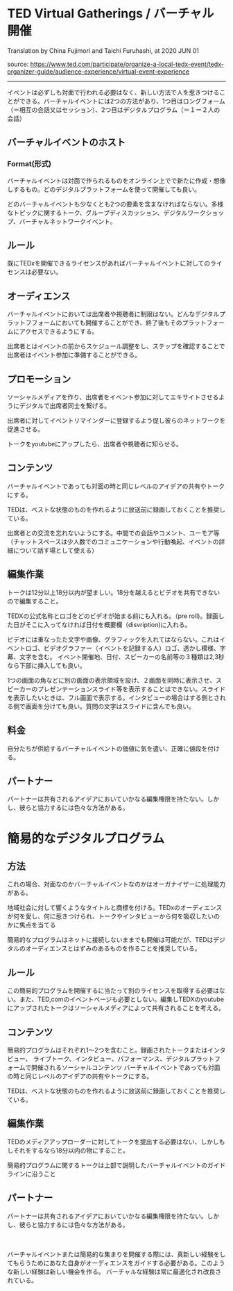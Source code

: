 # TED Virtual Gatherings / バーチャル開催
Translation by China Fujimori and Taichi Furuhashi, at 2020 JUN 01

source: https://www.ted.com/participate/organize-a-local-tedx-event/tedx-organizer-guide/audience-experience/virtual-event-experience

---

イベントは必ずしも対面で行われる必要はなく、新しい方法で人を惹きつけることができる。バーチャルイベントには2つの方法があり、1つ目はロングフォーム（＝相互の会話又はセッション）、2つ目はデジタルプログラム（＝１ー２人の会話）


## バーチャルイベントのホスト
### Format(形式)
バーチャルイベントは対面で作られるものをオンライン上でで新たに作成・想像しするもの。どのデジタルプラットフォームを使って開催しても良い。

どのバーチャルイベントも少なくとも2つの要素を含まなければならない。多様なトピックに関するトーク、グループディスカッション、デジタルワークショップ、バーチャルネットワークイベント。

## ルール
既にTEDxを開催できるライセンスがあればバーチャルイベントに対してのライセンスは必要ない。

## オーディエンス
バーチャルイベントにおいては出席者や視聴者に制限はない。どんなデジタルプラットフフォームにおいても開催することができ、終了後もそのプラットフォームにアクセスできるようにする。

出席者とはイベントの前からスケジュール調整をし、ステップを確認することで出席者はイベント参加に準備することができる。

## プロモーション
ソーシャルメディアを作り、出席者をイベント参加に対してエキサイトさせるようにデジタルで出席者同士を繋げる。

出席者に対してイベントリマインダーに登録するよう促し彼らのネットワークを促進させる。

トークをyoutubeにアップしたら、出席者や視聴者に知らせる。

## コンテンツ
バーチャルイベントであっても対面の時と同じレベルのアイデアの共有やトークにする。

TEDは、ベストな状態のものを作れるように放送前に録画しておくことを推奨している。

出席者との交流を忘れないようにする。中間での会話やコメント、ユーモア等
（チャットスペースは少人数でのコミュニケーションや行動喚起、イベントの詳細について話す場として使える）



## 編集作業
トークは12分以上18分以内が望ましい。18分を越えるとビデオを共有できないので編集すること。

TEDXの公式名称とロゴをどのビデオが始まる前にも入れる。（pre roll)。録画した日がそこに入ってなければ日付を概要欄（disvription)に入れる。

ビデオには重なったた文字や画像、グラフィックを入れてはならない。これはイベントロゴ、ビデオグラファー（イベントを記録する人）ロゴ、透かし模様、字幕、文字を含む。
イベント開催地、日付、スピーカーの名前等の３種類は2,3秒なら下部に挿入しても良い。

1つの画面の角などに別の画面の表示領域を設け、２画面を同時に表示させ、スピーカーのプレゼンテーションスライド等を表示することはできない。スライドを表示したいときは、フル画面で表示する。インタビューの場合はする側とされる側で画面を分けても良い。質問の文字はスライドに含んでも良い。


## 料金
自分たちが供給するバーチャルイベントの価値に気を遣い、正確に値段を付ける。


## パートナー
パートナーは共有されるアイデアにおいていかなる編集権限を持たない。しかし、彼らと協力するには色々な方法がある。



# 簡易的なデジタルプログラム
## 方法
これの場合、対面なのかバーチャルイベントなのかはオーガナイザーに処理能力がある。

地域社会に対して響くようなタイトルと商標を付ける。TEDxのオーディエンスが何を愛し、何に惹きつけられ、トークやインタビューから何を吸収したいのかに焦点を当てる

簡易的なプログラムはネットに接続しないままでも開催は可能だが、TEDはデジタルのオーディエンスとはずみのあるものを作ることを推奨している。

## ルール
この簡易的プログラムを開催するに当たって別のライセンスを取得する必要はない。また、TED,comのイベントページも必要としない。編集しTEDXのyoutubeにアップされたトークはソーシャルメディアによって共有されることを考える。

## コンテンツ
簡易的プログラムはそれぞれ1〜2つを含むこと。録画されたトークまたはインタビュー、
ライブトーク、インタビュー、パフォーマンス、デジタルプラットフォームで開催されるソーシャルコンテンツ
バーチャルイベントであっても対面の時と同じレベルのアイデアの共有やトークにする。

TEDは、ベストな状態のものを作れるように放送前に録画しておくことを推奨している。

## 編集作業
TEDのメディアアップローダーに対してトークを提出する必要はない、しかしもしそれをするなら18分以内の物にすること。

簡易的プログラムに関するトークは上部で説明したバーチャルイベントのガイドラインに沿うこと

## パートナー
パートナーは共有されるアイデアにおいていかなる編集権限を持たない。しかし、彼らと協力するには色々な方法がある。

　　　　　　　　　　　　　　　　　　　　　　　　　　　　　　　　　　　　　　　　　


バーチャルイベントまたは簡易的な集まりを開催する際には、真新しい経験をしてもらうためにあなた自身がオーディエンスをガイドする必要がある。このような新しい経験は新しい機会を作る。
バーチャルな経験は常に最適化され改良されている。


